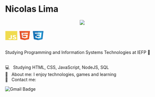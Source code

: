 # Nicolas Lima

<div align="center">
  <img height="180em" src="https://github-readme-stats.vercel.app/api?username=wnicolass&show_icons=true&theme=midnight-purple&include_all_commits=true&count_private=true"/>
</div>
 
<div style="display: inline_block"><br>
  <img align="center" alt="Rafa-Js" height="30" width="40" src="https://raw.githubusercontent.com/devicons/devicon/master/icons/javascript/javascript-plain.svg">
  <img align="center" alt="Rafa-HTML" height="30" width="40" src="https://raw.githubusercontent.com/devicons/devicon/master/icons/html5/html5-original.svg">
  <img align="center" alt="Rafa-CSS" height="30" width="40" src="https://raw.githubusercontent.com/devicons/devicon/master/icons/css3/css3-original.svg">
</div>
  <br/>
  
  
Studying Programming and Information Systems Technologies at IEFP :school: <br/>

  
 <br/> :computer: &nbsp; Studying HTML, CSS, JavaScript, NodeJS, SQL
 <br/> 💬  &nbsp; About me: I enjoy technologies, games and learning
 <br/> :email: &nbsp; Contact me:
 <br/>
  
  
![Gmail Badge](https://img.shields.io/badge/-nicolaswgl99@gmail.com-c14438?style=flat-square&logo=Gmail&logoColor=white&link=mailto:nicolaswgl99@gmail.com)
<br/>







<!-- ### Hi there 👋


- 🌱 I’m currently learning HTML, CSS, JavaScript, SQL, NodeJS
- 📫 How to reach me: nicolaswgl99@gmail.com -->
